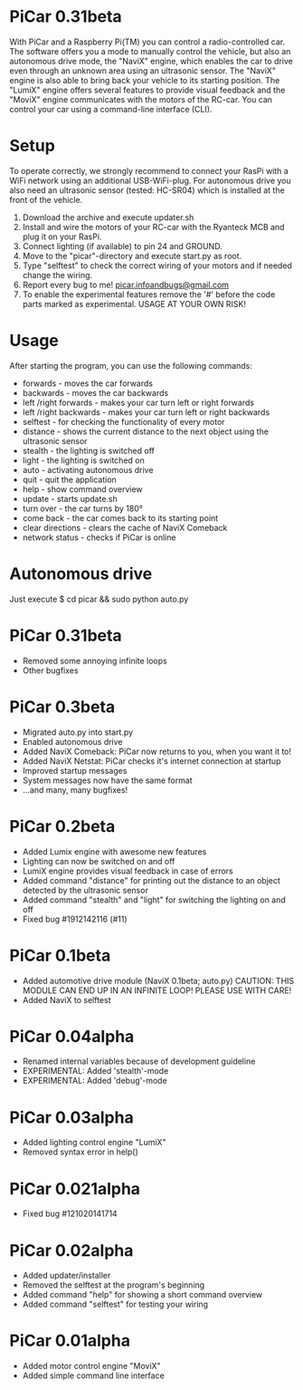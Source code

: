 PiCar 0.31beta
=============

With PiCar and a Raspberry Pi(TM) you can control a radio-controlled car. The software offers you a mode to manually control the vehicle, but also an autonomous drive mode, the "NaviX" engine, which enables the car to drive even through an unknown area using an ultrasonic sensor. The "NaviX" engine is also able to bring back your vehicle to its starting position. The "LumiX" engine offers several features to provide visual feedback and the "MoviX" engine communicates with the motors of the RC-car. You can control your car using a command-line interface (CLI). 

Setup
=====
To operate correctly, we strongly recommend to connect your RasPi with a WiFi network using an additional USB-WiFi-plug. For autonomous drive you also need an ultrasonic sensor (tested: HC-SR04) which is installed at the front of the vehicle. 

1. Download the archive and execute updater.sh
2. Install and wire the motors of your RC-car with the Ryanteck MCB and plug it on your RasPi.
3. Connect lighting (if available) to pin 24 and GROUND.
4. Move to the "picar"-directory and execute start.py as root.
5. Type "selftest" to check the correct wiring of your motors and if needed change the wiring.
6. Report every bug to me! picar.infoandbugs@gmail.com
7. To enable the experimental features remove the '#' before the code parts marked as experimental. USAGE AT YOUR OWN RISK!

Usage
=====

After starting the program, you can use the following commands:

+ forwards - moves the car forwards
+ backwards - moves the car backwards
+ left /right forwards - makes your car turn left or right forwards
+ left /right backwards - makes your car turn left or right backwards
+ selftest - for checking the functionality of every motor
+ distance - shows the current distance to the next object using the ultrasonic sensor
+ stealth - the lighting is switched off
+ light - the lighting is switched on
+ auto - activating autonomous drive
+ quit - quit the application
+ help - show command overview
+ update - starts update.sh
+ turn over - the car turns by 180°
+ come back - the car comes back to its starting point
+ clear directions - clears the cache of NaviX Comeback 
+ network status - checks if PiCar is online

Autonomous drive
================

Just execute $ cd picar && sudo python auto.py

PiCar 0.31beta
==============

+ Removed some annoying infinite loops
+ Other bugfixes

PiCar 0.3beta
=============

+ Migrated auto.py into start.py
+ Enabled autonomous drive
+ Added NaviX Comeback: PiCar now returns to you, when you want it to!
+ Added NaviX Netstat: PiCar checks it's internet connection at startup
+ Improved startup messages
+ System messages now have the same format
+ ...and many, many bugfixes!

PiCar 0.2beta
=============

+ Added Lumix engine with awesome new features
+ Lighting can now be switched on and off
+ LumiX engine provides visual feedback in case of errors
+ Added command "distance" for printing out the distance to an object detected by the ultrasonic sensor
+ Added command "stealth" and "light" for switching the lighting on and off
+ Fixed bug #1912142116 (#11)

PiCar 0.1beta
=============

+ Added automotive drive module (NaviX 0.1beta; auto.py) CAUTION: THIS MODULE CAN END UP IN AN INFINITE LOOP! PLEASE USE WITH CARE!
+ Added NaviX to selftest


PiCar 0.04alpha
===============

+ Renamed internal variables because of development guideline
+ EXPERIMENTAL: Added 'stealth'-mode
+ EXPERIMENTAL: Added 'debug'-mode

PiCar 0.03alpha
===============

+ Added lighting control engine "LumiX"
+ Removed syntax error in help()

PiCar 0.021alpha
================

+ Fixed bug #121020141714

PiCar 0.02alpha
===============

+ Added updater/installer
+ Removed the selftest at the program's beginning
+ Added command "help" for showing a short command overview
+ Added command "selftest" for testing your wiring


PiCar 0.01alpha
===============

+ Added motor control engine "MoviX"
+ Added simple command line interface
